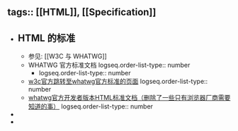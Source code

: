 tags:: [[HTML]], [[Specification]]
---

- ## HTML 的标准
	- 参见: [[W3C 与 WHATWG]]
	- WHATWG 官方标准文档
	  logseq.order-list-type:: number
		- logseq.order-list-type:: number
	- [w3c官方跳转至whatwg官方标准的页面](https://www.w3.org/html/)
	  logseq.order-list-type:: number
	- [whatwg官方开发者版本HTML标准文档（删除了一些只有浏览器厂商需要知道的事）](https://html.spec.whatwg.org/dev/)
	  logseq.order-list-type:: number
-
-
